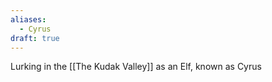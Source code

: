 ```yaml
---
aliases:
  - Cyrus
draft: true
---
```

Lurking in the [[The Kudak Valley]] as an Elf, known as Cyrus